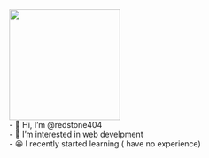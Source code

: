 
<div id="header" align="left">
  <img src="https://i.pinimg.com/736x/e8/b1/3e/e8b13e3109dd50c24775b988514ae836.jpg" width="200"/>
</div>
- 👋 Hi, I’m @redstone404 <br>
- 👀 I’m interested in web develpment<br>
- 😀 I recently started learning ( have no experience)
